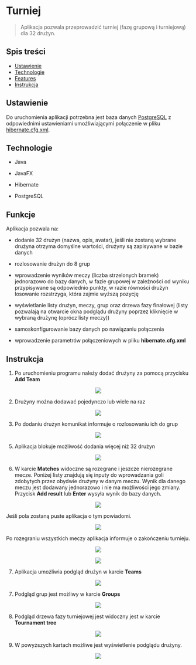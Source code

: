 # Turniej 

> Aplikacja pozwala przeprowadzić turniej (fazę grupową i turniejową) dla 32 drużyn.

## Spis treści

- [Ustawienie](#Ustawienie)
- [Technologie](#Technologie)
- [Features](#feaFeaturestures)
- [Instrukcja](#Instrukcja)

## Ustawienie

Do uruchomienia aplikacji potrzebna jest baza danych [PostgreSQL](https://www.postgresql.org/) z odpowiednimi ustawieniami umożliwiającymi połączenie w pliku [hibernate.cfg.xml](src\main\resources\hibernate.cfg.xml).

## Technologie

- Java
  
- JavaFX

- Hibernate

- PostgreSQL

## Funkcje

Aplikacja pozwala na:

- dodanie 32 drużyn (nazwa, opis, avatar), jeśli nie zostaną wybrane drużyna otrzyma domyślne wartości, drużyny są zapisywane w bazie danych

- rozlosowanie drużyn do 8 grup

- wprowadzenie wyników meczy (liczba strzelonych bramek) jednorazowo do bazy danych, w fazie grupowej w zależności od wyniku przypisywane są odpowiednio punkty, w razie równości drużyn losowanie rozstrzyga, która zajmie wyższą pozycję

- wyświetlanie listy drużyn, meczy, grup oraz drzewa fazy finałowej (listy pozwalają na otwarcie okna podglądu drużyny poprzez kliknięcie w wybraną drużynę (oprócz listy meczy))

- samoskonfigurowanie bazy danych po nawiązaniu połączenia

- wprowadzenie parametrów połączeniowych w pliku **hibernate.cfg.xml**

## Instrukcja

1.  Po uruchomieniu programu należy dodać drużyny za pomocą przycisku **Add Team**

<p  align="center">
	<img  src="https://snipboard.io/V9zIaF.jpg">
</p>

2. Drużyny można dodawać pojedynczo lub wiele na raz

<p  align="center">
	<img  src="https://snipboard.io/tUkFyI.jpg">
</p>
  
3. Po dodaniu drużyn komunikat informuje o rozlosowaniu ich do grup

<p  align="center">
	<img  src="https://snipboard.io/ubQYrN.jpg">
</p>

5. Aplikacja blokuje możliwość dodania więcej niż 32 drużyn

<p  align="center">
	<img  src="https://snipboard.io/3PlYqr.jpg">
</p>

6. W karcie **Matches** widoczne są rozegrane i jeszcze nierozegrane mecze.
Poniżej listy znajdują się inputy do wprowadzania goli zdobytych przez obydwie drużyny w danym meczu.
Wynik dla danego meczu jest dodawany jednorazowo i nie ma możliwości jego zmiany.
Przycisk **Add result** lub **Enter** wysyła wynik do bazy danych.
<p  align="center">
	<img  src="https://snipboard.io/qPyuD4.jpg">
</p>
Jeśli pola zostaną puste aplikacja o tym powiadomi.
<p  align="center">
	<img  src="https://snipboard.io/meFKdE.jpg">
</p>
Po rozegraniu wszystkich meczy aplikacja informuje o zakończeniu turnieju.
<p  align="center">
	<img  src="https://snipboard.io/i9DVxz.jpg">
</p>
<p  align="center">
	<img  src="https://snipboard.io/PIG8Fx.jpg">
</p>

7. Aplikacja umożliwia podgląd drużyn w karcie **Teams**

<p  align="center">
	<img  src="https://snipboard.io/Q71WqA.jpg">
</p>

7. Podgląd grup jest możliwy w karcie **Groups**

<p  align="center">
<img  src="https://snipboard.io/0whoKF.jpg">
</p>

8. Podgląd drzewa fazy turniejowej jest widoczny jest w karcie **Tournament tree**
<p  align="center">
<img  src="https://snipboard.io/OwDxtf.jpg">
</p>

9. W powyższych kartach możliwe jest wyświetlenie podglądu drużyny.
<p  align="center">
	<img  src="https://snipboard.io/9W5bqI.jpg">
</p>
